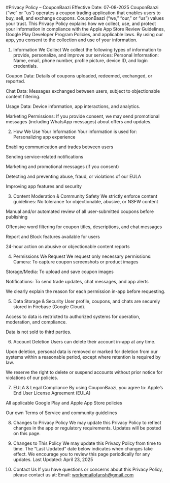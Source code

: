 #Privacy Policy – CouponBaazi
Effective Date: 07-08-2025
CouponBaazi (“we” or “us”) operates a coupon trading application that enables users to buy, sell, and exchange coupons. CouponBaazi (“we,” “our,” or “us”) values your trust. This Privacy Policy explains how we collect, use, and protect your information in compliance with the Apple App Store Review Guidelines, Google Play Developer Program Policies, and applicable laws. By using our app, you consent to the collection and use of your information.

1. Information We Collect
We collect the following types of information to provide, personalize, and improve our services:
Personal Information: Name, email, phone number, profile picture, device ID, and login credentials.


Coupon Data: Details of coupons uploaded, redeemed, exchanged, or reported.


Chat Data: Messages exchanged between users, subject to objectionable content filtering.


Usage Data: Device information, app interactions, and analytics.


Marketing Permissions: If you provide consent, we may send promotional messages (including WhatsApp messages) about offers and updates.



2. How We Use Your Information
Your information is used for:
Personalizing app experience


Enabling communication and trades between users


Sending service-related notifications


Marketing and promotional messages (if you consent)


Detecting and preventing abuse, fraud, or violations of our EULA


Improving app features and security



3. Content Moderation & Community Safety
We strictly enforce content guidelines:
No tolerance for objectionable, abusive, or NSFW content


Manual and/or automated review of all user-submitted coupons before publishing


Offensive word filtering for coupon titles, descriptions, and chat messages


Report and Block features available for users


24-hour action on abusive or objectionable content reports



4. Permissions We Request
We request only necessary permissions:
Camera: To capture coupon screenshots or product images


Storage/Media: To upload and save coupon images


Notifications: To send trade updates, chat messages, and app alerts


We clearly explain the reason for each permission in-app before requesting.

5. Data Storage & Security
User profile, coupons, and chats are securely stored in Firebase (Google Cloud).


Access to data is restricted to authorized systems for operation, moderation, and compliance.


Data is not sold to third parties.



6. Account Deletion
Users can delete their account in-app at any time.


Upon deletion, personal data is removed or marked for deletion from our systems within a reasonable period, except where retention is required by law.


We reserve the right to delete or suspend accounts without prior notice for violations of our policies.



7. EULA & Legal Compliance
By using CouponBaazi, you agree to:
Apple’s End User License Agreement (EULA)


All applicable Google Play and Apple App Store policies


Our own Terms of Service and community guidelines



8. Changes to Privacy Policy
We may update this Privacy Policy to reflect changes in the app or regulatory requirements. Updates will be posted on this page.

9. Changes to This Policy
We may update this Privacy Policy from time to time. The “Last Updated” date below indicates when changes take effect. We encourage you to review this page periodically for any updates.
Last Updated: April 23, 2025

10. Contact Us
If you have questions or concerns about this Privacy Policy, please contact us at:
Email: workemailofansh@gmail.com

